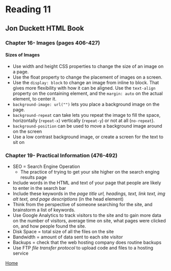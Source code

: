 # Reading 11

## Jon Duckett HTML Book

### Chapter 16- Images (pages 406-427)

#### Sizes of Images

- Use width and height CSS properties to change the size of an image on a page. 
- Use the float property to change the placement of images on a screen. 
- Use the `display: block` to change an image from inline to block. That gives more flexibility with how it can be aligned. Use the `text-align` property on the containing element, and the `margin: auto` on the actual element, to center it. 
- `background-image: url("")` lets you place a background image on the page.
- `background-repeat` can take lets you repeat the image to fill the space, horizontally (`repeat-x`) vertically (`repeat-y`) or not at all (`no-repeat`).
- `background-position` can be used to move a background image around on the screen
- Use a low contrast background image, or create a screen for the text to sit on


### Chapter 19- Practical Information (476-492)

- SEO = Search Engine Operation 
  - The practice of trying to get your site higher on the search enging results page
- Include words in the HTML and text of your page that people are likely to enter in the search bar
- Include these keywords in the *page title* *url, headings, text, link text, img alt text, and page descriptions* (in the head element)
- Think from the perspective of someone searching for the site, and brainstorm a list of keywords. 
- Use Google Analytics to track visitors to the site and to gain more data on the number of visitors, average time on site, what pages were clicked on, and how people found the site. 
- Disk Space = total size of all the files on the site
- Bandwidth = amount of data sent to each site visitor
- Backups = check that the web hosting company does routine backups
- Use FTP *file transfer protocol* to upload code and files to a hosting service



[Home](https://peymade.github.io/reading-notes/)